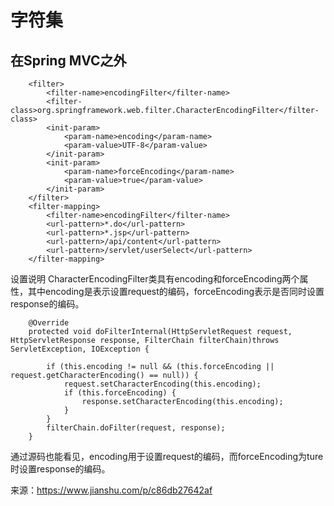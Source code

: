 # 字符集

## 在Spring MVC之外
```
    <filter>
        <filter-name>encodingFilter</filter-name>
        <filter-class>org.springframework.web.filter.CharacterEncodingFilter</filter-class>
        <init-param>
            <param-name>encoding</param-name>
            <param-value>UTF-8</param-value>
        </init-param>
        <init-param>
            <param-name>forceEncoding</param-name>
            <param-value>true</param-value>
        </init-param>
    </filter>
    <filter-mapping>
        <filter-name>encodingFilter</filter-name>
        <url-pattern>*.do</url-pattern>
        <url-pattern>*.jsp</url-pattern>
        <url-pattern>/api/content</url-pattern>
        <url-pattern>/servlet/userSelect</url-pattern>
    </filter-mapping>
```
设置说明
CharacterEncodingFilter类具有encoding和forceEncoding两个属性，其中encoding是表示设置request的编码，forceEncoding表示是否同时设置response的编码。
```
    @Override
    protected void doFilterInternal(HttpServletRequest request, HttpServletResponse response, FilterChain filterChain)throws ServletException, IOException {

        if (this.encoding != null && (this.forceEncoding || request.getCharacterEncoding() == null)) {
            request.setCharacterEncoding(this.encoding);
            if (this.forceEncoding) {
                response.setCharacterEncoding(this.encoding);
            }
        }
        filterChain.doFilter(request, response);
    }
```
通过源码也能看见，encoding用于设置request的编码，而forceEncoding为ture时设置response的编码。

来源：https://www.jianshu.com/p/c86db27642af
